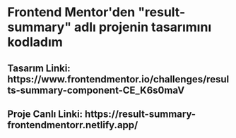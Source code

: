 <h1>Frontend Mentor'den "result-summary" adlı projenin tasarımını kodladım</h1>

<h2>Tasarım Linki: https://www.frontendmentor.io/challenges/results-summary-component-CE_K6s0maV</h2>

<h2>Proje Canlı Linki: https://result-summary-frontendmentorr.netlify.app/</h2>
